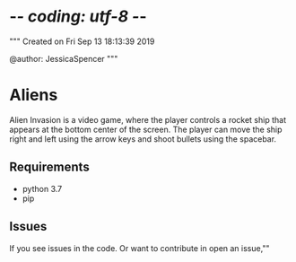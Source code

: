 # -*- coding: utf-8 -*-
"""
Created on Fri Sep 13 18:13:39 2019

@author: JessicaSpencer
"""

# Aliens
Alien Invasion is a video game, where the player controls a rocket ship that appears at the bottom
center of the screen. The player can move the ship right and left using the arrow keys and shoot bullets
using the spacebar. 

## Requirements
* python 3.7
* pip

## Issues
If you see issues in the code. Or want to contribute in open an issue,""